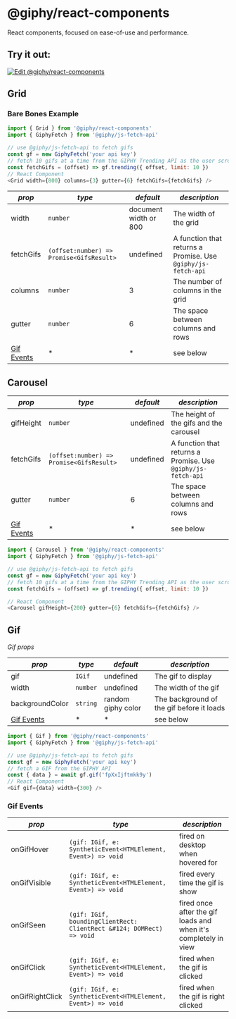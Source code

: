 # @giphy/react-components

React components, focused on ease-of-use and performance.

## Try it out:

[![Edit @giphy/react-components](https://codesandbox.io/static/img/play-codesandbox.svg)](https://codesandbox.io/s/giphyreact-components-hbmcf?from-embed)

## Grid

### Bare Bones Example

```javascript
import { Grid } from '@giphy/react-components'
import { GiphyFetch } from '@giphy/js-fetch-api'

// use @giphy/js-fetch-api to fetch gifs
const gf = new GiphyFetch('your api key')
// fetch 10 gifs at a time from the GIPHY Trending API as the user scrolls (`offset` is handled by the grid)
const fetchGifs = (offset) => gf.trending({ offset, limit: 10 })
// React Component
<Grid width={800} columns={3} gutter={6} fetchGifs={fetchGifs} />
```

<!-- The grid uses [bricks.js]() to render a grid with fixed width items. -->

| _prop_                    | _type_                                   | _default_             | _description_                                                            |
| ------------------------- | ---------------------------------------- | --------------------- | ------------------------------------------------------------------------ |
| width                     | `number`                                 | document width or 800 | The width of the grid                                                    |
| fetchGifs                 | `(offset:number) => Promise<GifsResult>` | undefined             | A function that returns a Promise<GifsResult>. Use `@giphy/js-fetch-api` |
| columns                   | `number`                                 | 3                     | The number of columns in the grid                                        |
| gutter                    | `number`                                 | 6                     | The space between columns and rows                                       |
| [Gif Events](#gif-events) | \*                                       | \*                    | see below                                                                |

## Carousel

| _prop_                    | _type_                                   | _default_ | _description_                                                            |
| ------------------------- | ---------------------------------------- | --------- | ------------------------------------------------------------------------ |
| gifHeight                 | `number`                                 | undefined | The height of the gifs and the carousel                                  |
| fetchGifs                 | `(offset:number) => Promise<GifsResult>` | undefined | A function that returns a Promise<GifsResult>. Use `@giphy/js-fetch-api` |
| gutter                    | `number`                                 | 6         | The space between columns and rows                                       |
| [Gif Events](#gif-events) | \*                                       | \*        | see below                                                                |

```javascript
import { Carousel } from '@giphy/react-components'
import { GiphyFetch } from '@giphy/js-fetch-api'

// use @giphy/js-fetch-api to fetch gifs
const gf = new GiphyFetch('your api key')
// fetch 10 gifs at a time from the GIPHY Trending API as the user scrolls (`offset` is handled by the grid)
const fetchGifs = (offset) => gf.trending({ offset, limit: 10 })

// React Component
<Carousel gifHeight={200} gutter={6} fetchGifs={fetchGifs} />
```

## Gif

_Gif props_

| _prop_                    | _type_   | _default_          | _description_                             |
| ------------------------- | -------- | ------------------ | ----------------------------------------- |
| gif                       | `IGif`   | undefined          | The gif to display                        |
| width                     | `number` | undefined          | The width of the gif                      |
| backgroundColor           | `string` | random giphy color | The background of the gif before it loads |
| [Gif Events](#gif-events) | \*       | \*                 | see below                                 |

```javascript
import { Gif } from '@giphy/react-components'
import { GiphyFetch } from '@giphy/js-fetch-api'

// use @giphy/js-fetch-api to fetch gifs
const gf = new GiphyFetch('your api key')
// fetch a GIF from the GIPHY API
const { data } = await gf.gif('fpXxIjftmkk9y')
// React Component
<Gif gif={data} width={300} />
```

### Gif Events

| _prop_          | _type_                                                               | _description_                                                   |
| --------------- | -------------------------------------------------------------------- | --------------------------------------------------------------- |
| onGifHover      | `(gif: IGif, e: SyntheticEvent<HTMLElement, Event>) => void`         | fired on desktop when hovered for                               |
| onGifVisible    | `(gif: IGif, e: SyntheticEvent<HTMLElement, Event>) => void`         | fired every time the gif is show                                |
| onGifSeen       | `(gif: IGif, boundingClientRect: ClientRect &#124; DOMRect) => void` | fired once after the gif loads and when it's completely in view |
| onGifClick      | `(gif: IGif, e: SyntheticEvent<HTMLElement, Event>) => void`         | fired when the gif is clicked                                   |
| onGifRightClick | `(gif: IGif, e: SyntheticEvent<HTMLElement, Event>) => void`         | fired when the gif is right clicked                             |

